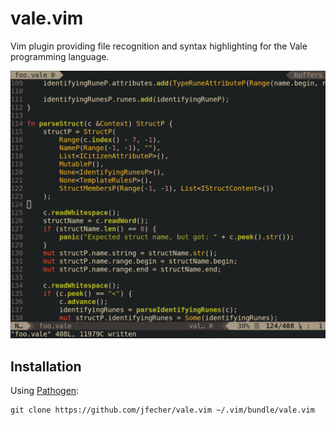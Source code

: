 # vale.vim

Vim plugin providing file recognition and syntax highlighting for the Vale programming language.

![Highlighting example](vale.png)

## Installation

Using [Pathogen](https://github.com/tpope/vim-pathogen):

```
git clone https://github.com/jfecher/vale.vim ~/.vim/bundle/vale.vim
```
